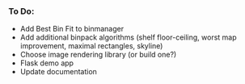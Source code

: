 ### To Do:
* Add Best Bin Fit to binmanager
* Add additional binpack algorithms (shelf floor-ceiling,
  worst map improvement, maximal rectangles, skyline)
* Choose image rendering library (or build one?)
* Flask demo app
* Update documentation
